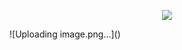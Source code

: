 
<p align="center">
  <img src="/AXI-Xccela-psram-controller/xgui/figure1.png">
</p>![Uploading image.png…]()
